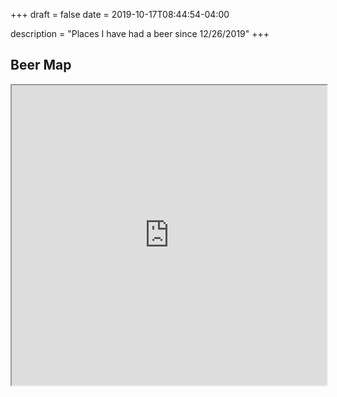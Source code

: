 +++ 
draft = false
date = 2019-10-17T08:44:54-04:00

description = "Places I have had a beer since 12/26/2019"
+++

## Beer Map 
<iframe src="https://www.google.com/maps/d/u/0/embed?mid=1kzUq1IYuCskLXdv_spt9NAteXOPjdUGn&ll=35.68356553951809%2C-84.5811412288553&z=4" width="100%" height="480"></iframe>
